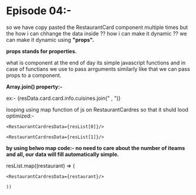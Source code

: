 # **Episode 04:-**

so we have copy pasted the RestaurantCard component multiple times but the how i can chhange the data inside ?? how i can make it dynamic ?? we can make it dynamic using **"props".**

**props stands for properties.**

what is component at the end of day its simple javascript functions and in case of functians we use to pass arrguments similarly like that we can pass props to a component.

**Array.join() property:-**

ex:-		{resData.card.card.info.cuisines.join(" , ")}

looping using map function of js on RestaurantCardres so that it shuld lood optimized:-

    <RestaurantCardresData={resList[0]}/>

    <RestaurantCardresData={resList[1]}/>

**by using belwo map code:-	no need to care about the number of iteams and all, our data will fill automatically simple.**

resList.map((restaurant) => (

    <RestaurantCardresData={restaurant}/>

    ))
